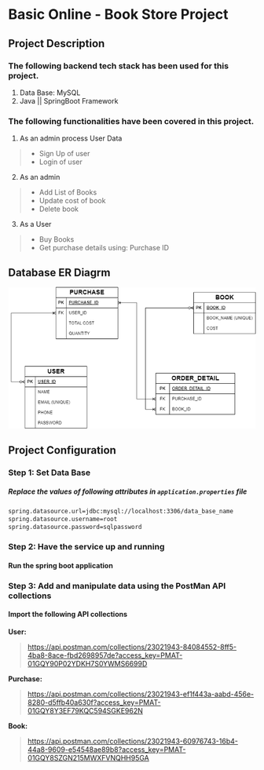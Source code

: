 
# Basic Online - Book Store Project


## Project Description 

### The following backend tech stack has been used for this project.

1. Data Base: MySQL
2. Java || SpringBoot Framework

### The following functionalities have been covered in this project.

1. As an admin process User Data
 > - Sign Up of user
 > - Login of user
 
2. As an admin

 > - Add List of Books
 > - Update cost of book
 > - Delete book
 
 3. As a User 
 
 > - Buy Books
 > - Get purchase details using: Purchase ID

## Database ER Diagrm
 ![ER diagram](./Proj_ER_Diagram.png)
 
## Project Configuration

###   Step 1: Set Data Base
##### 	Replace the values of following attributes in `application.properties` file
	spring.datasource.url=jdbc:mysql://localhost:3306/data_base_name
	spring.datasource.username=root
	spring.datasource.password=sqlpassword 

###  Step 2: Have the service up and running
#### 	Run the spring boot application

###  Step 3: Add and manipulate data using the PostMan API collections
#### 	Import the following API collections

**User:** 
> https://api.postman.com/collections/23021943-84084552-8ff5-4ba8-8ace-fbd2698957de?access_key=PMAT-01GQY90P02YDKH7S0YWMS6699D

**Purchase:** 
> https://api.postman.com/collections/23021943-ef1f443a-aabd-456e-8280-d5ffb40a630f?access_key=PMAT-01GQY8Y3EF79KQC594SGKE962N

**Book:** 
> https://api.postman.com/collections/23021943-60976743-16b4-44a8-9609-e54548ae89b8?access_key=PMAT-01GQY8SZGN215MWXFVNQHH95GA

 
